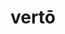 ---
title: vertō
meaning: to turn
ch: fourteen
pos: verb
inf: vertere
secondppstem: vert
infend: ere
conjugation: third
f3: yes
f: yes
---